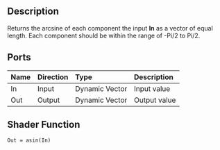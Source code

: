 ## Description

Returns the arcsine of each component the input **In** as a vector of equal length. Each component should be within the range of -Pi/2 to Pi/2.

## Ports

| Name        | Direction           | Type  | Description |
|:------------ |:-------------|:-----|:---|
| In      | Input | Dynamic Vector | Input value |
| Out | Output      |    Dynamic Vector | Output value |

## Shader Function

`Out = asin(In)`